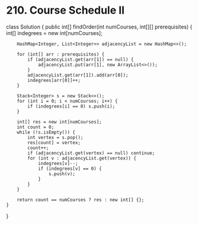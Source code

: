 # 210. Course Schedule II

class Solution { public int\[\] findOrder\(int numCourses, int\[\]\[\] prerequisites\) { int\[\] indegrees = new int\[numCourses\];

```text
    HashMap<Integer, List<Integer>> adjacencyList = new HashMap<>();

    for (int[] arr : prerequisites) {
        if (adjacencyList.get(arr[1]) == null) {
            adjacencyList.put(arr[1], new ArrayList<>());
        }
        adjacencyList.get(arr[1]).add(arr[0]);
        indegrees[arr[0]]++;
    }

    Stack<Integer> s = new Stack<>();
    for (int i = 0; i < numCourses; i++) {
        if (indegrees[i] == 0) s.push(i);
    }

    int[] res = new int[numCourses];
    int count = 0;
    while (!s.isEmpty()) {
        int vertex = s.pop();
        res[count] = vertex;
        count++;
        if (adjacencyList.get(vertex) == null) continue;
        for (int v : adjacencyList.get(vertex)) {
            indegrees[v]--;
            if (indegrees[v] == 0) {
                s.push(v);
            }
        }
    }

    return count == numCourses ? res : new int[] {};
}
```

}

